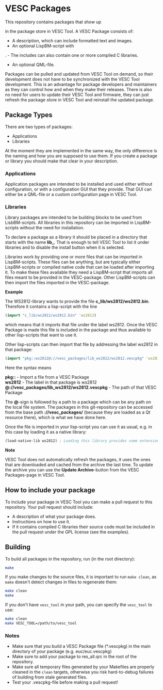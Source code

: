 # VESC Packages

This repository contains packages that show up 



in the package store in VESC Tool. A VESC Package consists of:

* A description, which can include formatted text and images.
* An optional LispBM-script with 
 
.
	- The includes can also contain one or more compiled C libraries.
* An optional QML-file.

Packages can be pulled and updated from VESC Tool on demand, so their development does not have to be synchronized with the VESC Tool development. This is an advantage for package developers and maintainers as they can control how and when they make their releases. There is also no need for users to update their VESC Tool and firmware, they can just refresh the package store in VESC Tool and reinstall the updated package.

## Package Types

There are two types of packages:

* Applications
* Libraries

At the moment they are implemented in the same way, the only difference is the naming and how you are supposed to use them. If you create a package or library you should make that clear in your description.

### Applications

Application packages are intended to be installed and used either without configuration, or with a configuration GUI that they provide. That GUI can either be a QML-file or a custom configuration page in VESC Tool.

### Libraries

Library packages are intended to be building blocks to be used from LisbBM-scripts. All libraries in this repository can be imported in LispBM-scripts without the need for installation.

To declare a package as a library it should be placed in a directory that starts with the name **lib_**. That is enough to tell VESC Tool to list it under libraries and to disable the install button when it is selected.

Libraries work by providing one or more files that can be imported in LispBM-scripts. These files can be anything, but are typically either LispBM-scripts or compiled native code that can be loaded after importing it. To make these files available they need a LispBM-script that imports all files meant to be provided in the VESC-package. Other LispBM-scripts can then import the files imported in the VESC-package.

**Example**

The WS2812-library wants to provide the file **c_lib/ws2812/ws2812.bin**. Therefore it contains a lisp-script with the line

```clj
(import "c_lib/ws2812/ws2812.bin" 'ws2812)
```

which means that it imports that file under the label ws2812. Once the VESC Package is made this file is included in the package and thus available to other lisp-scripts that want to use it.

Other lisp-scripts can then import that file by addressing the label ws2812 in that package:

```clj
(import "pkg::ws2812@://vesc_packages/lib_ws2812/ws2812.vescpkg" 'ws2812)
```

Here the syntax means

**pkg::** - Import a file from a VESC Package  
**ws2812** - The label in that package is ws2812  
**@://vesc_packages/lib_ws2812/ws2812.vescpkg** - The path of that VESC Package

The **@**-sign is followed by a path to a package which can be any path on the local file system. The packages in this git-repository can be accessed from the base path **://vesc_packages/** (because they are loaded as a Qt resource there), which is what we have done here.

Once the file is imported in your lisp-script you can use it as usual, e.g. in this case by loading it as a native library:

```clj
(load-native-lib ws2812) ; Loading this library provides some extensions to control ws2812 addressable LEDs
```

**Note**

VESC Tool does not automatically refresh the packages, it uses the ones that are downloaded and cached from the archive the last time. To update the archive you can use the **Update Archive**-button from the VESC Packages-page in VESC Tool.

## How to include your package

To include your package in VESC Tool you can make a pull request to this repository. Your pull request should include:

* A description of what your package does.
* Instructions on how to use it.
* If it contains compiled C libraries their source code must be included in the pull request under the GPL license (see the examples).

## Building

To build all packages in the repository, run (in the root directory):
```sh
make
```

If you make changes to the source files, it is important to run `make clean`, as `make` doesn't detect changes in files to regenerate them:
```sh
make clean
make
```

If you don't have `vesc_tool` in your path, you can specify the `vesc_tool` to use:
```sh
make clean
make VESC_TOOL=/path/to/vesc_tool
```

### Notes

* Make sure that you build a VESC Package file (\*.vescpkg) in the main directory of your package (e.g. euc/euc.vescpkg)
* Make sure to add your package to res_all.qrc in the root of the repository.
* Make sure all temporary files generated by your Makefiles are properly cleaned in the `clean` targets, otherwise you risk hard-to-debug failures of building from stale generated files.
* Test your .vescpkg-file before making a pull request!
